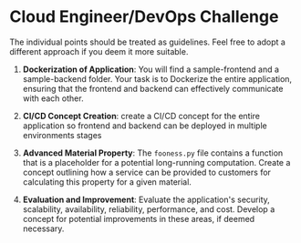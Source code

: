 # Cloud Engineer/DevOps Challenge

The individual points should be treated as guidelines. Feel free to adopt a different approach if you deem it more
suitable.

1. **Dockerization of Application**: You will find a sample-frontend and a sample-backend folder. Your task is to
   Dockerize the entire application, ensuring that the frontend and backend can effectively communicate with each other.

2. **CI/CD Concept Creation**: create a CI/CD concept for the entire application so frontend and backend can be deployed
   in multiple environments stages

3. **Advanced Material Property**: The `fooness.py` file contains a function that is a placeholder for a potential
   long-running computation. Create a
   concept outlining how a service can be provided to customers for calculating this property for a given material.

4. **Evaluation and Improvement**: Evaluate the application's security, scalability, availability, reliability,
   performance, and cost. Develop a concept for potential improvements in these areas, if deemed necessary.